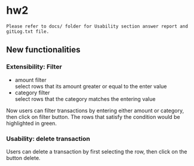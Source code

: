 # hw2

```Please refer to docs/ folder for Usability section answer report and gitLog.txt file.```

## New functionalities 
### Extensibility: Filter

- amount filter\
    select rows that its amount greater or equal to the enter value
- category filter\
    select rows that the category matches the entering value

Now users can filter transactions by entering either amount or category, then click on filter button. The rows that satisfy the condition would be highlighted in green.

### Usability: delete transaction
Users can delete a transaction by first selecting the row, then click on the button delete. 


